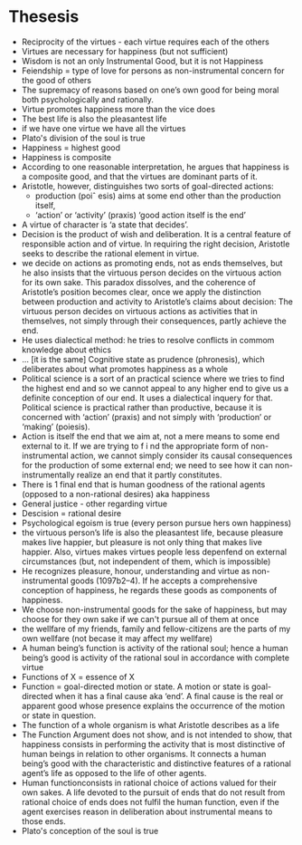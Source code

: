 # Thesesis

- Reciprocity of the virtues - each virtue requires each of the others
- Virtues are necessary for happiness (but not sufficient)
- Wisdom is not an only Instrumental Good, but it is not Happiness
- Feiendship = type of love for persons as non-instrumental concern for the good of others
- The supremacy of reasons based on one’s own good for being moral both psychologically and rationally.
- Virtue promotes happiness more than the vice does
- The best life is also the pleasantest life
- if we have one virtue we have all the virtues
- Plato's division of the soul is true
- Happiness = highest good
- Happiness is composite
- According to one reasonable interpretation, he argues that happiness is a composite good, and that the virtues are dominant parts of it.
- Aristotle, however, distinguishes two sorts of goal-directed actions: 
    - production (poiˆ esis) aims at some end other than the production itself, 
    - ‘action’ or ‘activity’ (praxis) ‘good action itself is the end’
- A virtue of character is ‘a state that decides’. 
- Decision is the product of wish and deliberation. It is a central feature of responsible action and of virtue. In requiring the right decision, Aristotle seeks to describe the rational element in virtue. 
- we decide on actions as promoting ends, not as ends themselves, but he also insists that the virtuous person decides on the virtuous action for its own sake. This paradox dissolves, and the coherence of Aristotle’s position becomes clear, once we apply the distinction between production and activity to Aristotle’s claims about decision:  The virtuous person decides on virtuous actions as activities that in themselves, not simply through their consequences, partly achieve the end.
- He uses dialectical method: he tries to resolve conflicts in commom knowledge about ethics
- ... [it is the same] Cognitive state as prudence (phronesis), which deliberates about what promotes happiness as a whole
- Political science is a sort of an practical science where we tries to find the highest end and so we cannot appeal to any higher end to give us a definite conception of our end. It uses a dialectical inquery for that.  Political science is practical rather than productive, because it is concerned with ‘action’ (praxis) and not simply with ‘production’ or ‘making’ (poiesis). 
- Action is itself the end that we aim at, not a mere means to some end external to it. If we are trying to f i nd the appropriate form of non-instrumental action, we cannot simply consider its causal consequences for the production of some external end; we need to see how it can non-instrumentally realize an end that it partly constitutes.
- There is 1 final end  that is human goodness of the rational agents (opposed to a non-rational desires) aka happiness
- General justice - other regarding virtue
- Descision = rational desire
- Psychological egoism is true (every person pursue hers own happiness)
- the virtuous person’s life is also the pleasantest life, because pleasure makes live happier, but pleasure is not only thing that makes live happier. Also, virtues makes virtues people less depenfend on external circumstances (but, not independent of them, which is impossible)
- He recognizes pleasure, honour, understanding and virtue as non-instrumental goods (1097b2–4). If he accepts a comprehensive conception of happiness, he regards these goods as components of happiness.
- We choose non-instrumental goods for the sake of happiness, but may choose for they own sake if we can't pursue all of them at once
- the wellfare of my friends, family and fellow-citizens are the parts of my own wellfare (not becase it may affect my wellfare)
- A human being’s function is activity of the rational soul; hence a human being’s good is activity of the rational soul in accordance with complete virtue
- Functions of X = essence of X
- Function = goal-directed motion or state. A motion or state is goal-directed when it has a final cause aka ‘end’. A final cause is the real or apparent good whose presence explains the occurrence of the motion or state in question.
- The function of a whole organism is what Aristotle describes as a life
- The Function Argument does not show, and is not intended to show, that happiness consists in performing the activity that is most distinctive of human beings in relation to other organisms. It connects a human being’s good with the characteristic and distinctive features of a rational agent’s life as opposed to the life of other agents.
- Human functionconsists in rational choice of actions valued for their own sakes. A life devoted to the pursuit of ends that do not result from rational choice of ends does not fulfil the human function, even if the agent exercises reason in deliberation about instrumental means to those ends.
- Plato's conception of the soul is true